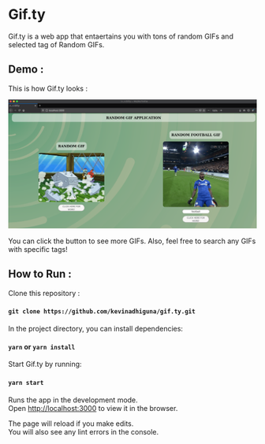 # Gif.ty

Gif.ty is a web app that entaertains you with tons of random GIFs and selected tag of Random GIFs.

## Demo :

This is how Gif.ty looks :<br>

<img src="https://raw.githubusercontent.com/kevinadhiguna/gif.ty/master/demo/full.png" />

You can click the button to see more GIFs. Also, feel free to search any GIFs with specific tags!

## How to Run :

Clone this repository :
#### `git clone https://github.com/kevinadhiguna/gif.ty.git`

In the project directory, you can install dependencies:
#### `yarn` or `yarn install`

Start Gif.ty by running:
#### `yarn start`

Runs the app in the development mode.\
Open [http://localhost:3000](http://localhost:3000) to view it in the browser.

The page will reload if you make edits.\
You will also see any lint errors in the console.
